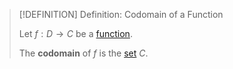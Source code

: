 >[!DEFINITION] Definition: Codomain of a Function
>
>Let $f: D \to C$ be a [function](Function.md).
>
>The **codomain** of $f$ is the [set](../../Set%20Theory/Set.md) $C$.
>